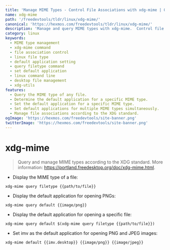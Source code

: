 ```yaml
---
title: 'Manage MIME Types - Control File Associations with xdg-mime | Online Free DevTools by Hexmos'
name: xdg-mime
path: '/freedevtools/tldr/linux/xdg-mime/'
canonical: 'https://hexmos.com/freedevtools/tldr/linux/xdg-mime/'
description: 'Manage and query MIME types with xdg-mime.  Control file associations and default applications for various file types easily. Free online tool, no registration required.'
category: linux
keywords:
  - MIME type management
  - xdg-mime command
  - file association control
  - linux file type
  - default application setting
  - query filetype command
  - set default application
  - linux command line
  - desktop file management
  - xdg-utils
features:
  - Query the MIME type of any file.
  - Determine the default application for a specific MIME type.
  - Set the default application for a specific MIME type.
  - Set default applications for multiple MIME types simultaneously.
  - Manage file associations according to the XDG standard.
ogImage: 'https://hexmos.com/freedevtools/site-banner.png'
twitterImage: 'https://hexmos.com/freedevtools/site-banner.png'
---
```


# xdg-mime

> Query and manage MIME types according to the XDG standard.
> More information: <https://portland.freedesktop.org/doc/xdg-mime.html>.

- Display the MIME type of a file:

`xdg-mime query filetype {{path/to/file}}`

- Display the default application for opening PNGs:

`xdg-mime query default {{image/png}}`

- Display the default application for opening a specific file:

`xdg-mime query default $(xdg-mime query filetype {{path/to/file}})`

- Set imv as the default application for opening PNG and JPEG images:

`xdg-mime default {{imv.desktop}} {{image/png}} {{image/jpeg}}`
